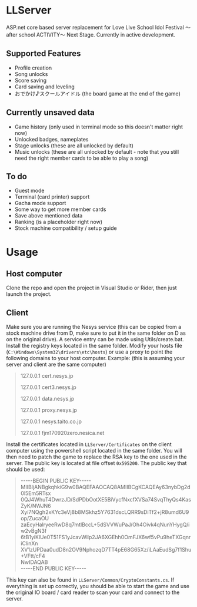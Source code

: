 # LLServer

ASP.net core based server replacement for Love Live School Idol Festival ～after school ACTIVITY～ Next Stage.
Currently in active development.

## Supported Features

- Profile creation
- Song unlocks
- Score saving
- Card saving and leveling
- おでかけ♪スクールアイドル (the board game at the end of the game)

## Currently unsaved data

- Game history (only used in terminal mode so this doesn't matter right now)
- Unlocked badges, nameplates
- Stage unlocks (these are all unlocked by default)
- Music unlocks (these are all unlocked by default - note that you still need the right member cards to be able to play a song)

## To do

- Guest mode
- Terminal (card printer) support
- Gacha mode support
- Some way to get more member cards
- Save above mentioned data
- Ranking (is a placeholder right now)
- Stock machine compatibility / setup guide

# Usage
## Host computer
Clone the repo and open the project in Visual Studio or Rider, then just launch the project.
## Client
Make sure you are running the Nesys service (this can be copied from a stock machine drive from D, make sure to put it in the same folder on D as on the original drive).
A service entry can be made using Utils/create.bat.
Install the registry keys located in the same folder.
Modify your hosts file (`C:\Windows\System32\drivers\etc\hosts`) or use a proxy to point the following domains to your host computer.
Example: (this is assuming your server and client are the same computer)
> 127.0.0.1 cert.nesys.jp
> 
> 127.0.0.1 cert3.nesys.jp
> 
> 127.0.0.1 data.nesys.jp
> 
> 127.0.0.1 proxy.nesys.jp
> 
> 127.0.0.1 nesys.taito.co.jp
> 
> 127.0.0.1 fjm170920zero.nesica.net

Install the certificates located in `LLServer/Certificates` on the client computer using the powershell script located in the same folder. You will then need to patch the game to replace the RSA key to the one used in the server. The public key is located at file offset `0x595200`. The public key that should be used:

> -----BEGIN PUBLIC KEY-----   
> MIIBIjANBgkqhkiG9w0BAQEFAAOCAQ8AMIIBCgKCAQEAy63nybDg2d0l5Em5RTsx  
> 0QJ4WhuT4DwrzJD/SdPDbOotXE5BiVycfNxcfXVSa74SvqThyQs4KasZyK/NWJN6  
> Xyi7NQgh2xKYc3eVj8b8MSkhz5Y7631dscLQRR9sDiTf2+jR8umd6U9op/ZucaOU  
> zaEcyHalryeeRwD8q7mtlBccL+5dSVVWuPaJ/Oh4Oivk4qNunYHygQ/iw2vBgN3f  
> 6tB1yiKlUe0T51FS1yJcavWilp2JA6XGEhh0OmFJX6wf5vPu9heTXGqnriClinXn  
> XV1zUPDaa0udD8n2OV9NphozqD7TT4pE68G65Xz/iLAaEudSg7f1Shu+VFtt/cF4  
> NwIDAQAB  
> -----END PUBLIC KEY-----
> 
This key can also be found in `LLServer/Common/CryptoConstants.cs`.
If everything is set up correctly, you should be able to start the game and use the original IO board / card reader to scan your card and connect to the server.

